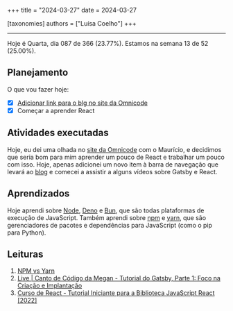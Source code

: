 +++
title = "2024-03-27"
date = 2024-03-27

[taxonomies]
authors = ["Luísa Coelho"]
+++

---

Hoje é Quarta, dia 087 de 366 (23.77%). Estamos na semana 13 de 52 (25.00%).

## Planejamento

O que vou fazer hoje:

- [x] [Adicionar link para o blg no site da Omnicode](https://github.com/OmnicodeSolutions/website/issues/119)
- [x] Começar a aprender React

## Atividades executadas

Hoje, eu dei uma olhada no [site da Omnicode](https://omnicode.solutions/) com o Maurício, e decidimos que seria bom para mim aprender um pouco de React e trabalhar um pouco com isso. Hoje, apenas adicionei um novo item à barra de navegação que levará ao [blog](https://omnicode.com.br/blog/) e comecei a assistir a alguns vídeos sobre Gatsby e React.

## Aprendizados

Hoje aprendi sobre [Node](https://nodejs.org/en), [Deno](https://deno.com/) e [Bun](https://bun.sh/), que são todas plataformas de execução de JavaScript. Também aprendi sobre [npm](https://www.npmjs.com/) e [yarn](https://yarnpkg.com/), que são gerenciadores de pacotes e dependências para JavaScript (como o pip para Python).

## Leituras

1. [NPM vs Yarn](https://www.alura.com.br/artigos/npm-vs-yarn?utm_term=&utm_campaign=%5BSearch%5D+%5BPerformance%5D+-+Dynamic+Search+Ads+-+Artigos+e+Conte%C3%BAdos&utm_source=adwords&utm_medium=ppc&hsa_acc=7964138385&hsa_cam=11384329873&hsa_grp=111087461203&hsa_ad=687448474447&hsa_src=g&hsa_tgt=dsa-2273097816642&hsa_kw=&hsa_mt=&hsa_net=adwords&hsa_ver=3&gad_source=1&gclid=CjwKCAjwh4-wBhB3EiwAeJsppE4f3g43yUdEgfywxrtKglhsSzqyVDBXNp1wjjFa4qHews6doZCKdxoCSNkQAvD_BwE)
2. [Live | Canto de Código da Megan - Tutorial do Gatsby, Parte 1: Foco na Criação e Implantação](https://www.youtube.com/watch?v=wr8rbaHUM6Q)
3. [Curso de React - Tutorial Iniciante para a Biblioteca JavaScript React [2022]](https://www.youtube.com/watch?v=bMknfKXIFA8)
